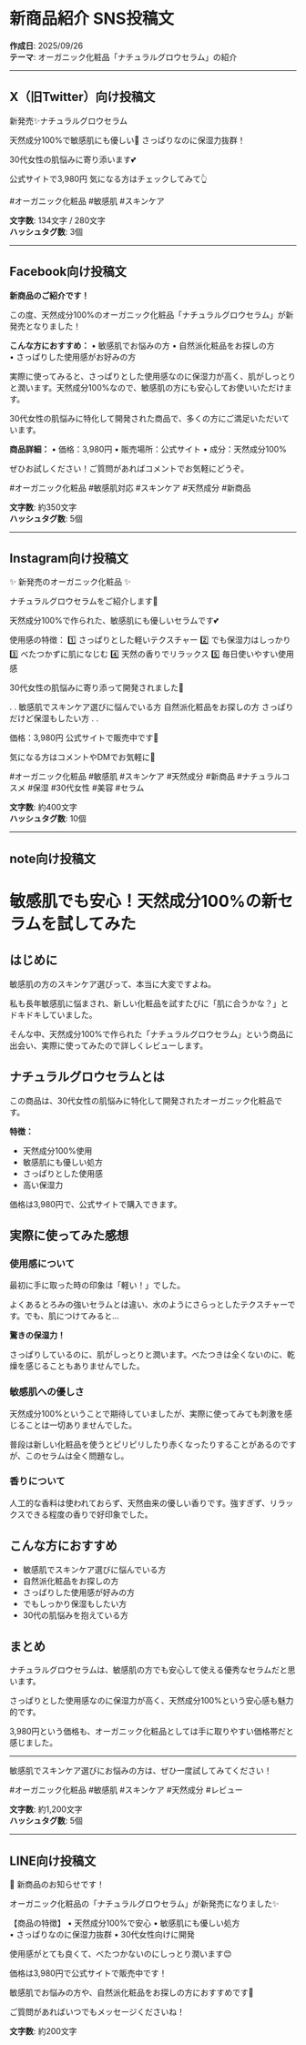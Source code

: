 # 新商品紹介 SNS投稿文

**作成日**: 2025/09/26  
**テーマ**: オーガニック化粧品「ナチュラルグロウセラム」の紹介

---

## X（旧Twitter）向け投稿文

新発売✨ナチュラルグロウセラム

天然成分100%で敏感肌にも優しい🌿
さっぱりなのに保湿力抜群！

30代女性の肌悩みに寄り添います💕

公式サイトで3,980円
気になる方はチェックしてみて👆

#オーガニック化粧品 #敏感肌 #スキンケア

**文字数**: 134文字 / 280文字  
**ハッシュタグ数**: 3個

---

## Facebook向け投稿文

**新商品のご紹介です！**

この度、天然成分100%のオーガニック化粧品「ナチュラルグロウセラム」が新発売となりました！

**こんな方におすすめ：**
• 敏感肌でお悩みの方
• 自然派化粧品をお探しの方  
• さっぱりした使用感がお好みの方

実際に使ってみると、さっぱりとした使用感なのに保湿力が高く、肌がしっとりと潤います。天然成分100%なので、敏感肌の方にも安心してお使いいただけます。

30代女性の肌悩みに特化して開発された商品で、多くの方にご満足いただいています。

**商品詳細：**
• 価格：3,980円
• 販売場所：公式サイト
• 成分：天然成分100%

ぜひお試しください！ご質問があればコメントでお気軽にどうぞ。

#オーガニック化粧品 #敏感肌対応 #スキンケア #天然成分 #新商品

**文字数**: 約350文字  
**ハッシュタグ数**: 5個

---

## Instagram向け投稿文

✨ 新発売のオーガニック化粧品 ✨

ナチュラルグロウセラムをご紹介します🌿

天然成分100%で作られた、敏感肌にも優しいセラムです💕

使用感の特徴：
1️⃣ さっぱりとした軽いテクスチャー
2️⃣ でも保湿力はしっかり
3️⃣ べたつかずに肌になじむ
4️⃣ 天然の香りでリラックス
5️⃣ 毎日使いやすい使用感

30代女性の肌悩みに寄り添って開発されました🌸

.
.
敏感肌でスキンケア選びに悩んでいる方
自然派化粧品をお探しの方
さっぱりだけど保湿もしたい方
.
.

価格：3,980円
公式サイトで販売中です📱

気になる方はコメントやDMでお気軽に💌

#オーガニック化粧品 #敏感肌 #スキンケア #天然成分 #新商品 #ナチュラルコスメ #保湿 #30代女性 #美容 #セラム

**文字数**: 約400文字  
**ハッシュタグ数**: 10個

---

## note向け投稿文

# 敏感肌でも安心！天然成分100%の新セラムを試してみた

## はじめに

敏感肌の方のスキンケア選びって、本当に大変ですよね。

私も長年敏感肌に悩まされ、新しい化粧品を試すたびに「肌に合うかな？」とドキドキしていました。

そんな中、天然成分100%で作られた「ナチュラルグロウセラム」という商品に出会い、実際に使ってみたので詳しくレビューします。

## ナチュラルグロウセラムとは

この商品は、30代女性の肌悩みに特化して開発されたオーガニック化粧品です。

**特徴：**
- 天然成分100%使用
- 敏感肌にも優しい処方
- さっぱりとした使用感
- 高い保湿力

価格は3,980円で、公式サイトで購入できます。

## 実際に使ってみた感想

### 使用感について

最初に手に取った時の印象は「軽い！」でした。

よくあるとろみの強いセラムとは違い、水のようにさらっとしたテクスチャーです。でも、肌につけてみると...

**驚きの保湿力！**

さっぱりしているのに、肌がしっとりと潤います。べたつきは全くないのに、乾燥を感じることもありませんでした。

### 敏感肌への優しさ

天然成分100%ということで期待していましたが、実際に使ってみても刺激を感じることは一切ありませんでした。

普段は新しい化粧品を使うとピリピリしたり赤くなったりすることがあるのですが、このセラムは全く問題なし。

### 香りについて

人工的な香料は使われておらず、天然由来の優しい香りです。強すぎず、リラックスできる程度の香りで好印象でした。

## こんな方におすすめ

- 敏感肌でスキンケア選びに悩んでいる方
- 自然派化粧品をお探しの方
- さっぱりした使用感が好みの方
- でもしっかり保湿もしたい方
- 30代の肌悩みを抱えている方

## まとめ

ナチュラルグロウセラムは、敏感肌の方でも安心して使える優秀なセラムだと思います。

さっぱりとした使用感なのに保湿力が高く、天然成分100%という安心感も魅力的です。

3,980円という価格も、オーガニック化粧品としては手に取りやすい価格帯だと感じました。

---

敏感肌でスキンケア選びにお悩みの方は、ぜひ一度試してみてください！

#オーガニック化粧品 #敏感肌 #スキンケア #天然成分 #レビュー

**文字数**: 約1,200文字  
**ハッシュタグ数**: 5個

---

## LINE向け投稿文

🌿 新商品のお知らせです！

オーガニック化粧品の「ナチュラルグロウセラム」が新発売になりました✨

【商品の特徴】
• 天然成分100%で安心
• 敏感肌にも優しい処方  
• さっぱりなのに保湿力抜群
• 30代女性向けに開発

使用感がとても良くて、べたつかないのにしっとり潤います😊

価格は3,980円で公式サイトで販売中です！

敏感肌でお悩みの方や、自然派化粧品をお探しの方におすすめです🌸

ご質問があればいつでもメッセージくださいね！

**文字数**: 約200文字
